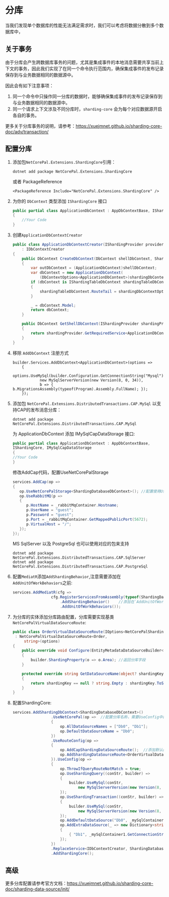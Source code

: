 # 分库

当我们发现单个数据库的性能无法满足需求时，我们可以考虑将数据分散到多个数据库中，


## 关于事务

由于分库会产生跨数据库事务的问题，尤其是集成事件的本地消息需要共享当前上下文的事务，因此我们实现了在同一个命令执行范围内，确保集成事件的发布记录保存到与业务数据相同的数据源中。

因此会有如下注意事项：

1. 同一个命令中只操作同一分库的数据时，能够确保集成事件的发布记录保存到与业务数据相同的数据源中。
2. 同一个请求上下文涉及不同分库时，`sharding-core` 会为每个对应数据源开启各自的事务。

更多关于分库事务的说明，请参考：https://xuejmnet.github.io/sharding-core-doc/adv/transaction/

## 配置分库

1. 添加包`NetCorePal.Extensions.ShardingCore`引用：

      ```shell
      dotnet add package NetCorePal.Extensions.ShardingCore
      ```
      或者 PackageReference
      ```
      <PackageReference Include="NetCorePal.Extensions.ShardingCore" />
      ```
   
2. 为你的 `DbContext` 类型添加 `IShardingCore` 接口

      ```csharp
      public partial class ApplicationDbContext : AppDbContextBase, IShardingCore
      {
          //Your Code
      }  
      ```

3. 创建`ApplicationDbContextCreator`

    ```csharp
    public class ApplicationDbContextCreator(IShardingProvider provider)
        : IDbContextCreator
    {
        public DbContext CreateDbContext(DbContext shellDbContext, ShardingDbContextOptions shardingDbContextOptions)
        {
            var outDbContext = (ApplicationDbContext)shellDbContext;
            var dbContext = new ApplicationDbContext(
                (DbContextOptions<ApplicationDbContext>)shardingDbContextOptions.DbContextOptions, outDbContext.Mediator);
            if (dbContext is IShardingTableDbContext shardingTableDbContext)
            {
                shardingTableDbContext.RouteTail = shardingDbContextOptions.RouteTail;
            }
    
            _ = dbContext.Model;
            return dbContext;
        }
    
        public DbContext GetShellDbContext(IShardingProvider shardingProvider)
        {
            return shardingProvider.GetRequiredService<ApplicationDbContext>();
        }
    }
    
    ```

4. 移除 `AddDbContext` 注册方式
    ```chsarp
    builder.Services.AddDbContext<ApplicationDbContext>(options =>
        {
            options.UseMySql(builder.Configuration.GetConnectionString("Mysql"),
                new MySqlServerVersion(new Version(8, 0, 34)),
                b => { b.MigrationsAssembly(typeof(Program).Assembly.FullName); });
        });
    
    ```
   
5. 添加包 `NetCorePal.Extensions.DistributedTransactions.CAP.MySql` 以支持CAP的发布消息分库：

    ```shell
    dotnet add package NetCorePal.Extensions.DistributedTransactions.CAP.MySql
    ```
   
    为 ApplicationDbContext 添加 IMySqlCapDataStorage 接口:
   
    ```csharp
    public partial class ApplicationDbContext : AppDbContextBase, 
    IShardingCore, IMySqlCapDataStorage
    {
    //Your Code
    }
    ```
   
    修改AddCap代码，配置UseNetCorePalStorage
    ```csharp
    services.AddCap(op =>
    {
       op.UseNetCorePalStorage<ShardingDatabaseDbContext>(); //配置使用UseNetCorePalStorage 以支持分库
       op.UseRabbitMQ(p =>
       {
          p.HostName = _rabbitMqContainer.Hostname;
          p.UserName = "guest";
          p.Password = "guest";
          p.Port = _rabbitMqContainer.GetMappedPublicPort(5672);
          p.VirtualHost = "/";
       }); 
    });
    ```
   
    MS SqlServer 以及 PostgreSql 也可以使用对应的包来支持
    ```shell
    dotnet add package NetCorePal.Extensions.DistributedTransactions.CAP.SqlServer
    dotnet add package NetCorePal.Extensions.DistributedTransactions.CAP.PostgreSql
    ```
   
6. 配置`MediatR`添加`AddShardingBehavior`,注意需要添加在`AddUnitOfWorkBehaviors`之前:

      ```csharp
      services.AddMediatR(cfg =>
                       cfg.RegisterServicesFromAssembly(typeof(ShardingDatabaseDbContextTests).Assembly)
                           .AddShardingBehavior()    //添加在`AddUnitOfWorkBehaviors`之前
                           .AddUnitOfWorkBehaviors());
   
      ```
   
7. 为分库的实体添加分库路由配置，分库需要实现基类`NetCorePalVirtualDataSourceRoute`:

    ```csharp
    public class OrderVirtualDataSourceRoute(IOptions<NetCorePalShardingCoreOptions> options)
     : NetCorePalVirtualDataSourceRoute<Order,
         string>(options)
    {
        public override void Configure(EntityMetadataDataSourceBuilder<Order> builder)
        {
            builder.ShardingProperty(o => o.Area); //返回分库字段
        }
   
        protected override string GetDataSourceName(object? shardingKey)
        {
            return shardingKey == null ? string.Empty : shardingKey.ToString()!; //实现自定义分库逻辑
        }
    }
    ```

8. 配置ShardingCore:

     ```csharp
     services.AddShardingDbContext<ShardingDatabaseDbContext>()
                      .UseNetCorePal(op =>  //配置分库名称，需要UseConfig中配置的名称保持一致
                      {
                          op.AllDataSourceNames = ["Db0", "Db1"];
                          op.DefaultDataSourceName = "Db0";
                      })
                      .UseRouteConfig(op =>
                      {
                          op.AddCapShardingDataSourceRoute();  //添加默认的PubishedMessage分库路由
                          op.AddShardingDataSourceRoute<OrderVirtualDataSourceRoute>();  //添加实体分库路由
                      }).UseConfig(op =>
                      {
                          op.ThrowIfQueryRouteNotMatch = true;
                          op.UseShardingQuery((conStr, builder) =>
                          {
                              builder.UseMySql(conStr,
                                  new MySqlServerVersion(new Version(8, 0, 34)));
                          });
                          op.UseShardingTransaction((conStr, builder) =>
                          {
                              builder.UseMySql(conStr,
                                  new MySqlServerVersion(new Version(8, 0, 34)));
                          });
                          op.AddDefaultDataSource("Db0", _mySqlContainer0.GetConnectionString());
                          op.AddExtraDataSource(_ => new Dictionary<string, string>
                          {
                              { "Db1", _mySqlContainer1.GetConnectionString() }
                          });
                      })
                      .ReplaceService<IDbContextCreator, ShardingDatabaseDbContextCreator>()
                      .AddShardingCore();
     ```
   

## 高级

更多分库配置请参考官方文档：https://xuejmnet.github.io/sharding-core-doc/sharding-data-source/init/
